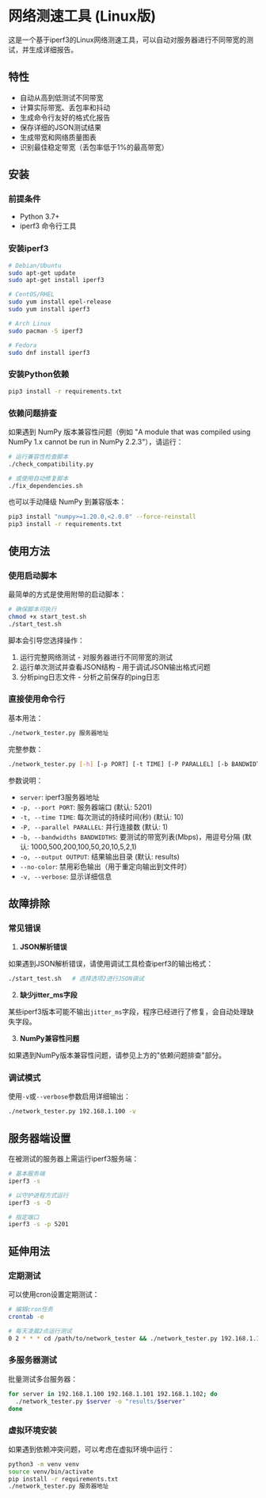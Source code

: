 # 网络测速工具 (Linux版)

这是一个基于iperf3的Linux网络测速工具，可以自动对服务器进行不同带宽的测试，并生成详细报告。

## 特性

- 自动从高到低测试不同带宽
- 计算实际带宽、丢包率和抖动
- 生成命令行友好的格式化报告
- 保存详细的JSON测试结果
- 生成带宽和网络质量图表
- 识别最佳稳定带宽（丢包率低于1%的最高带宽）

## 安装

### 前提条件

- Python 3.7+
- iperf3 命令行工具

### 安装iperf3

```bash
# Debian/Ubuntu
sudo apt-get update
sudo apt-get install iperf3

# CentOS/RHEL
sudo yum install epel-release
sudo yum install iperf3

# Arch Linux
sudo pacman -S iperf3

# Fedora
sudo dnf install iperf3
```

### 安装Python依赖

```bash
pip3 install -r requirements.txt
```

### 依赖问题排查

如果遇到 NumPy 版本兼容性问题（例如 "A module that was compiled using NumPy 1.x cannot be run in NumPy 2.2.3"），请运行：

```bash
# 运行兼容性检查脚本
./check_compatibility.py

# 或使用自动修复脚本
./fix_dependencies.sh
```

也可以手动降级 NumPy 到兼容版本：

```bash
pip3 install "numpy>=1.20.0,<2.0.0" --force-reinstall
pip3 install -r requirements.txt
```

## 使用方法

### 使用启动脚本

最简单的方式是使用附带的启动脚本：

```bash
# 确保脚本可执行
chmod +x start_test.sh
./start_test.sh
```

脚本会引导您选择操作：
1. 运行完整网络测试 - 对服务器进行不同带宽的测试
2. 运行单次测试并查看JSON结构 - 用于调试JSON输出格式问题
3. 分析ping日志文件 - 分析之前保存的ping日志

### 直接使用命令行

基本用法：

```bash
./network_tester.py 服务器地址
```

完整参数：

```bash
./network_tester.py [-h] [-p PORT] [-t TIME] [-P PARALLEL] [-b BANDWIDTHS] [-o OUTPUT] [--no-color] [-v] server
```

参数说明：

- `server`: iperf3服务器地址
- `-p, --port PORT`: 服务器端口 (默认: 5201)
- `-t, --time TIME`: 每次测试的持续时间(秒) (默认: 10)
- `-P, --parallel PARALLEL`: 并行连接数 (默认: 1)
- `-b, --bandwidths BANDWIDTHS`: 要测试的带宽列表(Mbps)，用逗号分隔 (默认: 1000,500,200,100,50,20,10,5,2,1)
- `-o, --output OUTPUT`: 结果输出目录 (默认: results)
- `--no-color`: 禁用彩色输出（用于重定向输出到文件时）
- `-v, --verbose`: 显示详细信息

## 故障排除

### 常见错误

1. **JSON解析错误**

如果遇到JSON解析错误，请使用调试工具检查iperf3的输出格式：

```bash
./start_test.sh   # 选择选项2进行JSON调试
```

2. **缺少jitter_ms字段**

某些iperf3版本可能不输出`jitter_ms`字段，程序已经进行了修复，会自动处理缺失字段。

3. **NumPy兼容性问题**

如果遇到NumPy版本兼容性问题，请参见上方的"依赖问题排查"部分。

### 调试模式

使用`-v`或`--verbose`参数启用详细输出：

```bash
./network_tester.py 192.168.1.100 -v
```

## 服务器端设置

在被测试的服务器上需运行iperf3服务端：

```bash
# 基本服务端
iperf3 -s

# 以守护进程方式运行
iperf3 -s -D

# 指定端口
iperf3 -s -p 5201
```

## 延伸用法

### 定期测试

可以使用cron设置定期测试：

```bash
# 编辑cron任务
crontab -e

# 每天凌晨2点运行测试
0 2 * * * cd /path/to/network_tester && ./network_tester.py 192.168.1.100 -o results/daily
```

### 多服务器测试

批量测试多台服务器：

```bash
for server in 192.168.1.100 192.168.1.101 192.168.1.102; do
  ./network_tester.py $server -o "results/$server"
done
```

### 虚拟环境安装

如果遇到依赖冲突问题，可以考虑在虚拟环境中运行：

```bash
python3 -m venv venv
source venv/bin/activate
pip install -r requirements.txt
./network_tester.py 服务器地址
```
